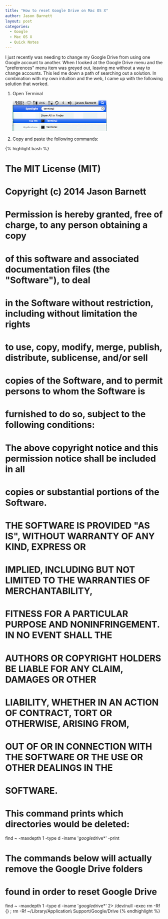 ```yaml
---
title: "How to reset Google Drive on Mac OS X"
author: Jason Barnett
layout: post
categories:
  - Google
  - Mac OS X
  - Quick Notes
---
```


I just recently was needing to change my Google Drive from using one Google
account to another. When I looked at the Google Drive menu and the "preferences"
menu item was greyed out, leaving me without a way to change accounts. This led
me down a path of searching out a solution. In combination with my own intuition
and the web, I came up with the following solution that worked.

1. Open Terminal

    [<img class="alignnone size-medium wp-image-100" alt="Terminal Application" src="/img/spotlight_terminal.png" width="300" height="97" />][1]

2. Copy and paste the following commands:

{% highlight bash %}
# The MIT License (MIT)
#
# Copyright (c) 2014 Jason Barnett
#
# Permission is hereby granted, free of charge, to any person obtaining a copy
# of this software and associated documentation files (the "Software"), to deal
# in the Software without restriction, including without limitation the rights
# to use, copy, modify, merge, publish, distribute, sublicense, and/or sell
# copies of the Software, and to permit persons to whom the Software is
# furnished to do so, subject to the following conditions:
#
# The above copyright notice and this permission notice shall be included in all
# copies or substantial portions of the Software.
#
# THE SOFTWARE IS PROVIDED "AS IS", WITHOUT WARRANTY OF ANY KIND, EXPRESS OR
# IMPLIED, INCLUDING BUT NOT LIMITED TO THE WARRANTIES OF MERCHANTABILITY,
# FITNESS FOR A PARTICULAR PURPOSE AND NONINFRINGEMENT. IN NO EVENT SHALL THE
# AUTHORS OR COPYRIGHT HOLDERS BE LIABLE FOR ANY CLAIM, DAMAGES OR OTHER
# LIABILITY, WHETHER IN AN ACTION OF CONTRACT, TORT OR OTHERWISE, ARISING FROM,
# OUT OF OR IN CONNECTION WITH THE SOFTWARE OR THE USE OR OTHER DEALINGS IN THE
# SOFTWARE.

# This command prints which directories would be deleted:
find ~ -maxdepth 1 -type d -iname '*google*drive*' -print

# The commands below will actually remove the Google Drive folders
# found in order to reset Google Drive
find ~ -maxdepth 1 -type d -iname '*google*drive*' 2> /dev/null -exec rm -Rf {} \;
rm -Rf ~/Library/Application\ Support/Google/Drive
{% endhighlight %}

[1]: /img/spotlight_terminal.png
